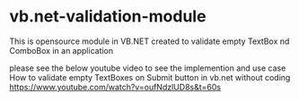 # vb.net-validation-module
This is opensource module in VB.NET created to validate empty TextBox nd ComboBox in an application

please see the below youtube video to see the implemention and use case
How to validate empty TextBoxes on Submit button in vb.net without coding
https://www.youtube.com/watch?v=oufNdzlUD8s&t=60s
